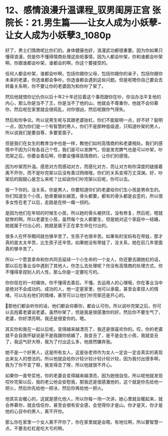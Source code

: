 # 12、感情浪漫升温课程_驭男闺房正宫 张院长：21.男生篇——让女人成为小妖孽-让女人成为小妖孽3_1080p

好了，男士们情商呢比你们的。身体健康也好，浪漫武功都很重要。因为你如果只懂得浪漫，但是你不懂得情商处理这些呃事情，因为人都会吵架，你和谁都会吵架啊，你跟谁都会吵架，谁都会的啊，你这个要接受的。

任何人都会吵架，谁都会吵啊，包括你跟你父母，包括你跟你的亲子，包括你跟你未来的老婆，你选谁都会争吵。你选谁都会遇到这些问题。但是呢嗯你自己要会去转备关系啊，你不要让你的老婆因为和你吵了架了。

然后他就恨你记仇你以后十年2十年还拉着这个事而跟你在吵，你没办法平复他的内心，那么你是当不了王，你是当不了他的山，他就会不尊重你，他就不会仰慕你，然后呢在家里就会很捣乱，对你很凶，然后呢跟你气得失。

然后和你争论。所以说男生呢与其跟老婆抬杠，你们不能聪明一点，好不好？聪明一点，因为你们是一个有智慧的男人，你们不是那种低级道，只知道吵架的男人，所以说我们是要自尊，多要爱面子。

但是我们在女生的教育当中也是一样，教他们如何高情商的和老婆相处。我们的感情中不因为只有各自己个性，我们是可以发脾气，但是发完脾气也是可以吵架，吵完架之后，你要会善后啊，你要会懂得高情商的，让你们的感情。

因为吵架而升温。感恩对方而感动对方，而感化对方，而让对方和你深度的链接着离不开你，而不是吵完架以后没有善过网络哦，你们的关系变得万丈深渊。好，吵架后的甜甜心是怎么来呢？比如说你们吵完架以后呢，你可以去。

报一下你的。没关系，你是男人，你要知道你们的老婆给你们生小孩是男命生的。你们知道生个小孩，肋骨要越长越宽，骨头都要。都有的骨头都是会歪的，所以很多女性在老了以后，走路是在样一瘸一拐的。

是因为他们在年轻的时候生小孩，所以她的骨头被挤压，没有修复，然后呢，嗯就挺惨的啊。所以老婆生小孩，虽然每个女人都要生，但是她对这个家庭中一结婚，她就属于付出心的，她就是属于正在拿生命在付出的。

很多人在怀孕期间就也够辛苦了。生孩子也很辛苦。如果有的宝妈有在带娃，那才真的是太太辛苦，比生孩子还辛苦。如果她没有带娃了，没关系，她在前几年里面真的够辛苦了。

所以一个愿意拿命和你共同去延续一个小生命的一个女人，你还要去跟她杠的话，那以后在事业当中遇到了其他人，你怎么去处理呢？你没有高情商的处理方式，你不懂得拿捏别人的人性，那么你是一定要吃亏的。

你你现在的一时痛快，你不懂得去善后，不懂。去运用人的心理哦，你在事业当中是绝对不会成功的。成功的人，他一定是家里，他可以承载，甚至会拿捏人的情绪，可以左右他们的情绪，甚至可以让他们吵完架还是开心的。

🎼那他们都会听你的话，他们都会仰慕你，都会认可你。所以说吵完架之后，你可以去抱着老婆说老婆。虽然吵架了，但是我是很感激你的好。然后你不要生气了，老婆，你好漂亮啊。我还是很爱你的。嗯。

其实你和我在一起以后呢，变得越来越漂亮了，我还是很喜欢你的。哎，你的老婆就不会自我怀疑说是不是我跟你结婚了，我变丑了，是不是会生小孩，我就变丑了，我运气好大呀，我为了付出这么多，他居然嫌弃我。

她不是一个好男人，这是所有女人，这是张老师作为女人一定会一定会真实的表现出来女人的想法的。所以他就会给你计较计较计较计较计较，因为我付出很多啊，我为了你不变了呀，我变得丑了呀，所以他就很不开心。

如果你一直夸奖他，你的老婆会变得越来越漂亮，因为她很自信，所以呢他就发现哎吵完架以后，我的老公他会安慰我，那我还是很感激他的，这个就是你先给他一把火，然后你先给他一把冰，然后你再给他一把火。

他其实会暖心的，这就是感化他人，所以你每一场一次讲，她心里就会暖起来，就会养慕你，就会信任你，甚至会很有安全感，会觉得你才是山。你才是天，你才是他的心目中的男人，离不开你。

那么你在家里一个女人离不开你了，你在家里就是会嗯。有地位啊，所以要智慧一点，不要去杠杠是吃大亏的啊。